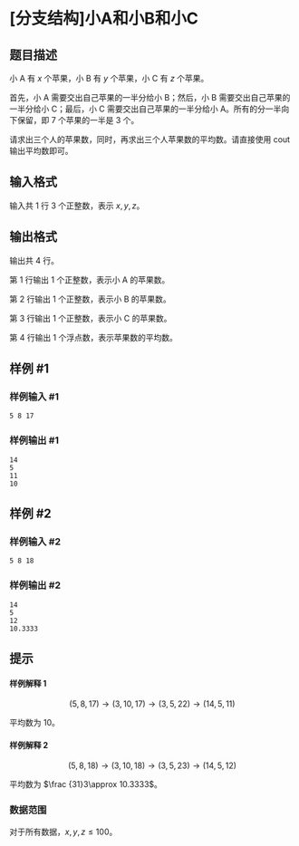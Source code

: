 # [分支结构]小A和小B和小C

## 题目描述

小 A 有 $x$ 个苹果，小 B 有 $y$ 个苹果，小 C 有 $z$ 个苹果。

首先，小 A 需要交出自己苹果的一半分给小 B；然后，小 B 需要交出自己苹果的一半分给小 C；最后，小 C 需要交出自己苹果的一半分给小 A。所有的分一半向下保留，即 $7$ 个苹果的一半是 $3$ 个。

请求出三个人的苹果数，同时，再求出三个人苹果数的平均数。请直接使用 cout 输出平均数即可。

## 输入格式

输入共 $1$ 行 $3$ 个正整数，表示 $x,y,z$。

## 输出格式

输出共 $4$ 行。

第 $1$ 行输出 $1$ 个正整数，表示小 A 的苹果数。

第 $2$ 行输出 $1$ 个正整数，表示小 B 的苹果数。

第 $3$ 行输出 $1$ 个正整数，表示小 C 的苹果数。

第 $4$ 行输出 $1$ 个浮点数，表示苹果数的平均数。

## 样例 #1

### 样例输入 #1

```
5 8 17
```

### 样例输出 #1

```
14
5
11
10
```

## 样例 #2

### 样例输入 #2

```
5 8 18
```

### 样例输出 #2

```
14
5
12
10.3333
```

## 提示

#### 样例解释 $1$

$$
(5,8,17)\to(3,10,17)\to(3,5,22)\to(14,5,11)
$$

平均数为 $10$。

#### 样例解释 $2$

$$
(5,8,18)\to(3,10,18)\to(3,5,23)\to(14,5,12)
$$

平均数为 $\frac {31}3\approx 10.3333$。

### 数据范围

对于所有数据，$x,y,z\leq 100$。